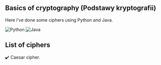 ## Basics of cryptography (Podstawy kryptografii)
Here i've done some ciphers using Python and Java.

<img alt="Python" src="https://img.shields.io/badge/Python-3-blueviolet">
<img alt="Java" src="https://img.shields.io/badge/Java-8-ff69b4">

## List of ciphers

:heavy_check_mark: Caesar cipher. <br> 
